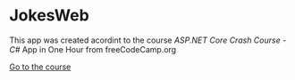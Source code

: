 # JokesWeb

This app was created acordint to the course *ASP.NET Core Crash Course - C#* App in One Hour from freeCodeCamp.org

<a href="https://www.youtube.com/watch?v=BfEjDD8mWYg">Go to the course</a>
